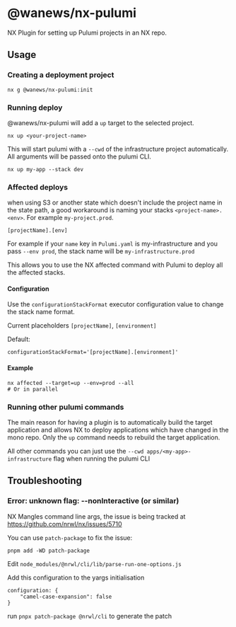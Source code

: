 # @wanews/nx-pulumi

NX Plugin for setting up Pulumi projects in an NX repo.

## Usage

### Creating a deployment project

```
nx g @wanews/nx-pulumi:init
```

### Running deploy

@wanews/nx-pulumi will add a `up` target to the selected project.

`nx up <your-project-name>`

This will start pulumi with a `--cwd` of the infrastructure project automatically. All arguments will be passed onto the pulumi CLI.

`nx up my-app --stack dev`

### Affected deploys

when using S3 or another state which doesn't include the project name in the state path, a good workaround is naming your stacks `<project-name>.<env>`. For example `my-project.prod`.

```
[projectName].[env]
```

For example if your `name` key in `Pulumi.yaml` is my-infrastructure and you pass `--env prod`, the stack name will be `my-infrastructure.prod`

This allows you to use the NX affected command with Pulumi to deploy all the affected stacks.

#### Configuration

Use the `configurationStackFormat` executor configuration value to change the stack name format.

Current placeholders `[projectName]`, `[environment]`

Default:

`configurationStackFormat='[projectName].[environment]'`

#### Example

```
nx affected --target=up --env=prod --all
# Or in parallel

```

### Running other pulumi commands

The main reason for having a plugin is to automatically build the target application and allows NX to deploy applications which have changed in the mono repo. Only the `up` command needs to rebuild the target application.

All other commands you can just use the `--cwd apps/<my-app>-infrastructure` flag when running the pulumi CLI

## Troubleshooting

### Error: unknown flag: --nonInteractive (or similar)

NX Mangles command line args, the issue is being tracked at https://github.com/nrwl/nx/issues/5710

You can use `patch-package` to fix the issue:

```
pnpm add -WD patch-package
```

Edit `node_modules/@nrwl/cli/lib/parse-run-one-options.js`

Add this configuration to the yargs initialisation

```
configuration: {
    "camel-case-expansion": false
}
```

run `pnpx patch-package @nrwl/cli` to generate the patch

